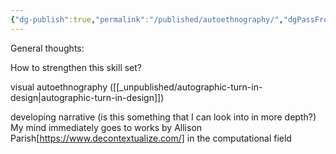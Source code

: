 ```yaml
---
{"dg-publish":true,"permalink":"/published/autoethnography/","dgPassFrontmatter":true,"noteIcon":""}
---
```


General thoughts:

How to strengthen this skill set? 

visual autoethnography ([[_unpublished/autographic-turn-in-design\|autographic-turn-in-design]])

developing narrative (is this something that I can look into in more depth?)
My mind immediately goes to works by Allison Parish[https://www.decontextualize.com/] in the computational field